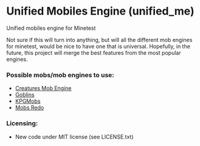 # Unified Mobiles Engine (unified_me)

Unified mobiles engine for Minetest

Not sure if this will turn into anything, but will all the different mob engines for minetest, would be nice to have one that is universal. Hopefully, in the future, this project will merge the best features from the most popular engines.

### Possible mobs/mob engines to use:

- [Creatures Mob Engine][f.cme]
- [Goblins][f.goblins]
- [KPGMobs][f.kpgmobs]
- [Mobs Redo][f.mobs_redo]

### Licensing:

- New code under MIT license (see LICENSE.txt)


[f.cme]: https://forum.minetest.net/viewtopic.php?t=8638
[f.goblins]: https://forum.minetest.net/viewtopic.php?t=13004
[f.kpgmobs]: https://forum.minetest.net/viewtopic.php?t=8798
[f.mobs_redo]: https://forum.minetest.net/viewtopic.php?t=9917
